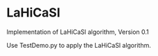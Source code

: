 # LaHiCaSl
Implementation of LaHiCaSl algorithm, Version 0.1

Use TestDemo.py to apply the LaHiCaSl algorithm.
